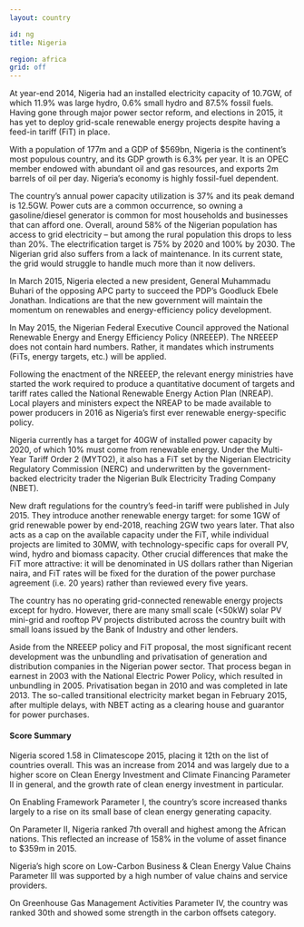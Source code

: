 ```yaml
---
layout: country

id: ng
title: Nigeria

region: africa
grid: off
---
```

At year-end 2014, Nigeria had an installed electricity capacity of 10.7GW, of which 11.9% was large hydro, 0.6% small hydro and 87.5% fossil fuels. Having gone through major power sector reform, and elections in 2015, it has yet to deploy grid-scale renewable energy projects despite having a feed-in tariff (FiT) in place.

With a population of 177m and a GDP of $569bn, Nigeria is the continent’s most populous country, and its GDP growth is 6.3% per year. It is an OPEC member endowed with abundant oil and gas resources, and exports 2m barrels of oil per day. Nigeria’s economy is highly fossil-fuel dependent. 

The country’s annual power capacity utilization is 37% and its peak demand is 12.5GW. Power cuts are a common occurrence, so owning a gasoline/diesel generator is common for most households and businesses that can afford one. Overall, around 58% of the Nigerian population has access to grid electricity – but among the rural population this drops to less than 20%. The electrification target is 75% by 2020 and 100% by 2030. The Nigerian grid also suffers from a lack of maintenance. In its current state, the grid would struggle to handle much more than it now delivers.

In March 2015, Nigeria elected a new president, General Muhammadu Buhari of the opposing APC party to succeed the PDP’s Goodluck Ebele Jonathan. Indications are that the new government will maintain the momentum on renewables and energy-efficiency policy development.

In May 2015, the Nigerian Federal Executive Council approved the National Renewable Energy and Energy Efficiency Policy (NREEEP). The NREEEP does not contain hard numbers. Rather, it mandates which instruments (FiTs, energy targets, etc.) will be applied.

Following the enactment of the NREEEP, the relevant energy ministries have started the work required to produce a quantitative document of targets and tariff rates called the National Renewable Energy Action Plan (NREAP). Local players and ministers expect the NREAP to be made available to power producers in 2016 as Nigeria’s first ever renewable energy-specific policy.

Nigeria currently has a target for 40GW of installed power capacity by 2020, of which 10% must come from renewable energy. Under the Multi-Year Tariff Order 2 (MYTO2), it also has a FiT set by the Nigerian Electricity Regulatory Commission (NERC) and underwritten by the government-backed electricity trader the Nigerian Bulk Electricity Trading Company (NBET).

New draft regulations for the country’s feed-in tariff were published in July 2015. They introduce another renewable energy target: for some 1GW of grid renewable power by end-2018, reaching 2GW two years later. That also acts as a cap on the available capacity under the FiT, while individual projects are limited to 30MW, with technology-specific caps for overall PV, wind, hydro and biomass capacity. Other crucial differences that make the FiT more attractive: it will be denominated in US dollars rather than Nigerian naira, and FiT rates will be fixed for the duration of the power purchase agreement (i.e. 20 years) rather than reviewed every five years.

The country has no operating grid-connected renewable energy projects except for hydro. However, there are many small scale (<50kW) solar PV mini-grid and rooftop PV projects distributed across the country built with small loans issued by the Bank of Industry and other lenders.

Aside from the NREEEP policy and FiT proposal, the most significant recent development was the unbundling and privatisation of generation and distribution companies in the Nigerian power sector. That process began in earnest in 2003 with the National Electric Power Policy, which resulted in unbundling in 2005. Privatisation began in 2010 and was completed in late 2013. The so-called transitional electricity market began in February 2015, after multiple delays, with NBET acting as a clearing house and guarantor for power purchases.

#### Score Summary

Nigeria scored 1.58 in Climatescope 2015, placing it 12th on the list of countries overall. This was an increase from 2014 and was largely due to a higher score on Clean Energy Investment and Climate Financing Parameter II in general, and the growth rate of clean energy investment in particular. 

On Enabling Framework Parameter I, the country’s score increased thanks largely to a rise on its small base of clean energy generating capacity.

On Parameter II, Nigeria ranked 7th overall and highest among the African nations. This reflected an increase of 158% in the volume of asset finance to $359m in 2015. 

Nigeria’s high score on Low-Carbon Business & Clean Energy Value Chains Parameter III was supported by a high number of value chains and service providers. 

On Greenhouse Gas Management Activities Parameter IV, the country was ranked 30th and showed some strength in the carbon offsets category. 
